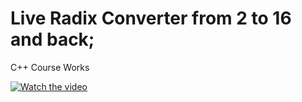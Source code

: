 # Live Radix Converter from 2 to 16 and back;
C++ Course Works

[![Watch the video](https://share.gifyoutube.com/KzB6Gb.gif)](https://youtu.be/_Onm1rM81II)
